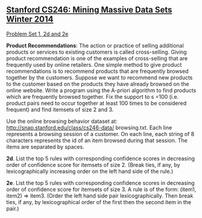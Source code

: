 
## [Stanford CS246: Mining Massive Data Sets Winter 2014](http://snap.stanford.edu/class/cs246-2014/handouts.html) ##

[Problem Set 1, 2d and 2e](
http://web.stanford.edu/class/cs246/homeworks/hw1.pdf)

**Product Recommendations**: The action or practice of selling additional products or services to existing customers is called cross-selling. Giving product recommendation is one of the examples of cross-selling that are frequently used by online retailers. One simple method to give product recommendations is to recommend products that are frequently browsed together by the customers.
Suppose we want to recommend new products to the customer based on the products they have already browsed on the online website. Write a program using the A-priori algorithm to find products which are frequently browsed together. Fix the support to s =100 (i.e. product pairs need to occur together at least 100 times to be considered frequent) and find itemsets of size 2 and 3.

Use the online browsing behavior dataset at: http://snap.stanford.edu/class/cs246-data/ browsing.txt. Each line represents a browsing session of a customer. On each line, each string of 8 characters represents the id of an item browsed during that session. The items are separated by spaces.

**2d**. List the top 5 rules with corresponding confidence scores in decreasing order of confidence score for itemsets of size 2. (Break ties, if any, by lexicographically increasing order on the left hand side of the rule.)

**2e**. List the top 5 rules with corresponding confidence scores in decreasing order of confidence score for itemsets of size 3. A rule is of the form: (item1, item2) ⇒ item3. (Order the left hand side pair lexicographically. Then break ties, if any, by lexicographical order of the first then the second item in the pair.)
